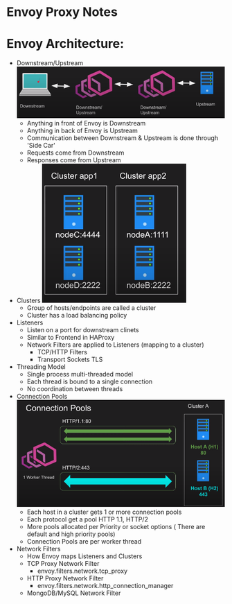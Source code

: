 # Envoy Proxy Notes

# Envoy Architecture:
- Downstream/Upstream
![Downstream/Upstream](/img/envoy0.PNG)
  * Anything in front of Envoy is Downstream
  * Anything in back of Envoy is Upstream
  * Communication between Downstream & Upstream is done through 'Side Car'
  * Requests come from Downstream
  * Responses come from Upstream
- Clusters
![Clusters](/img/envoy1.PNG)
  * Group of hosts/endpoints are called a cluster
  * Cluster has a load balancing policy
- Listeners
  * Listen on a port for downstream clinets
  * Similar to Frontend in HAProxy
  * Network Filters are applied to Listeners (mapping to a cluster)
    * TCP/HTTP Filters
    * Transport Sockets TLS
- Threading Model
  * Single process multi-threaded model
  * Each thread is bound to a single connection
  * No coordination between threads
- Connection Pools
![Connection Pools](/img/envoy2.PNG)
  * Each host in a cluster gets 1 or more connection pools
  * Each protocol get a pool HTTP 1.1, HTTP/2
  * More pools allocated per Priority or socket options ( There are default and high priority pools)
  * Connection Pools are per worker thread
- Network Filters
  * How Envoy maps Listeners and Clusters
  * TCP Proxy Network Filter
    *  envoy.filters.network.tcp_proxy
  * HTTP Proxy Network Filter
    * envoy.filters.network.http_connection_manager
  * MongoDB/MySQL Network Filter
